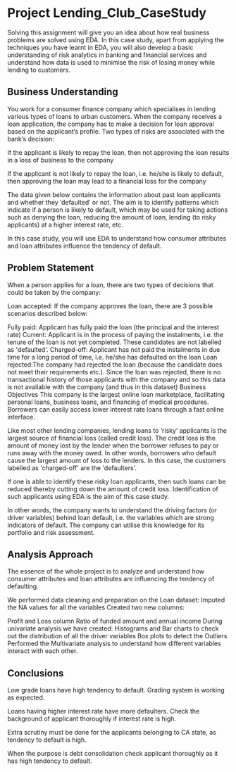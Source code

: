 # Project Lending_Club_CaseStudy

Solving this assignment will give you an idea about how real business problems are solved using EDA. In this case study, apart from applying the techniques you have learnt in EDA, you will also develop a basic understanding of risk analytics in banking and financial services and understand how data is used to minimise the risk of losing money while lending to customers.

## Business Understanding
You work for a consumer finance company which specialises in lending various types of loans to urban customers. When the company receives a loan application, the company has to make a decision for loan approval based on the applicant’s profile. Two types of risks are associated with the bank’s decision:

If the applicant is likely to repay the loan, then not approving the loan results in a loss of business to the company

If the applicant is not likely to repay the loan, i.e. he/she is likely to default, then approving the loan may lead to a financial loss for the company

The data given below contains the information about past loan applicants and whether they ‘defaulted’ or not. The aim is to identify patterns which indicate if a person is likely to default, which may be used for taking actions such as denying the loan, reducing the amount of loan, lending (to risky applicants) at a higher interest rate, etc.

In this case study, you will use EDA to understand how consumer attributes and loan attributes influence the tendency of default.

## Problem Statement
When a person applies for a loan, there are two types of decisions that could be taken by the company:

Loan accepted: If the company approves the loan, there are 3 possible scenarios described below:

Fully paid: Applicant has fully paid the loan (the principal and the interest rate) Current: Applicant is in the process of paying the instalments, i.e. the tenure of the loan is not yet completed. These candidates are not labelled as 'defaulted'. Charged-off: Applicant has not paid the instalments in due time for a long period of time, i.e. he/she has defaulted on the loan Loan rejected:The company had rejected the loan (because the candidate does not meet their requirements etc.). Since the loan was rejected, there is no transactional history of those applicants with the company and so this data is not available with the company (and thus in this dataset) Business Objectives This company is the largest online loan marketplace, facilitating personal loans, business loans, and financing of medical procedures. Borrowers can easily access lower interest rate loans through a fast online interface.

Like most other lending companies, lending loans to ‘risky’ applicants is the largest source of financial loss (called credit loss). The credit loss is the amount of money lost by the lender when the borrower refuses to pay or runs away with the money owed. In other words, borrowers who default cause the largest amount of loss to the lenders. In this case, the customers labelled as 'charged-off' are the 'defaulters'.

If one is able to identify these risky loan applicants, then such loans can be reduced thereby cutting down the amount of credit loss. Identification of such applicants using EDA is the aim of this case study.

In other words, the company wants to understand the driving factors (or driver variables) behind loan default, i.e. the variables which are strong indicators of default. The company can utilise this knowledge for its portfolio and risk assessment.

## Analysis Approach
The essence of the whole project is to analyze and understand how consumer attributes and loan attributes are influencing the tendency of defaulting.

We performed data cleaning and preparation on the Loan dataset: Imputed the NA values for all the variables Created two new columns:

Profit and Loss column
Ratio of funded amount and annual income
During univariate analysis we have created: Histograms and Bar charts to check out the distribution of all the driver variables Box plots to detect the Outliers Performed the Multivariate analysis to understand how different variables interact with each other.

## Conclusions
Low grade loans have high tendency to default. Grading system is working as expected.

Loans having higher interest rate have more defaulters. Check the background of applicant thoroughly if interest rate is high.

Extra scrutiny must be done for the applicants belonging to CA state, as tendency to default is high.

When the purpose is debt consolidation check applicant thoroughly as it has high tendency to default.
